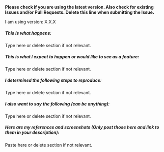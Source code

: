 **Please check if you are using the latest version. Also check for existing Issues and/or Pull Requests. Delete this line when submitting the Issue.**

I am using version: X.X.X  

##### This is what happens:

Type here or delete section if not relevant.

##### This is what I expect to happen or would like to see as a feature:

Type here or delete section if not relevant.

##### I determined the following steps to reproduce:

Type here or delete section if not relevant.

##### I also want to say the following (can be anything):

Type here or delete section if not relevant.

##### Here are my references and screenshots (Only post those here and link to them in your description):

Paste here or delete section if not relevant.
